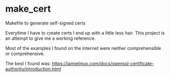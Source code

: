 # make_cert
Makefile to generate self-signed certs

Everytime I have to create certs I end up with a little less hair. This project is an attempt to give me a working reference.

Most of the examples I found on the internet were neither comprehensible or comprehensive.

The best I found was: https://jamielinux.com/docs/openssl-certificate-authority/introduction.html
